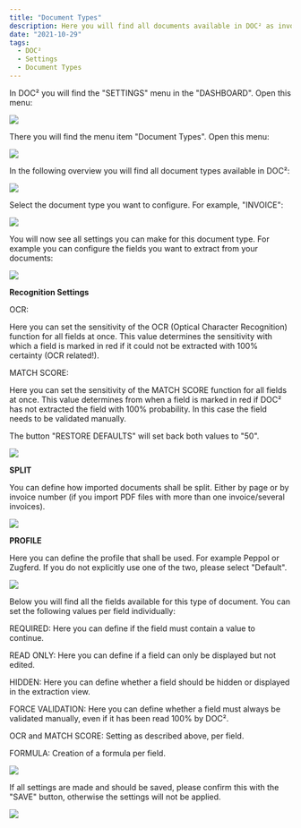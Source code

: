 ```yaml
---
title: "Document Types"
description: Here you will find all documents available in DOC² as invoice, credit note, delivery note, order confirmation and many more 
date: "2021-10-29"
tags:
  - DOC²
  - Settings
  - Document Types
---
```


In DOC² you will find the "SETTINGS" menu in the "DASHBOARD". Open this menu:

![](/_images/doc2/image-49-1024x401.png)

There you will find the menu item "Document Types". Open this menu:

![](/_images/doc2/image-50-1024x502.png)

In the following overview you will find all document types available in DOC²:

![](/_images/doc2/image.png)

Select the document type you want to configure. For example, "INVOICE":

![](/_images/doc2/image-1.png)

You will now see all settings you can make for this document type. For example you can configure the fields you want to extract from your documents:

![](/_images/doc2/image-2-1024x822.png)

**Recognition Settings**

OCR:

Here you can set the sensitivity of the OCR (Optical Character Recognition) function for all fields at once. This value determines the sensitivity with which a field is marked in red if it could not be extracted with 100% certainty (OCR related!).

MATCH SCORE:

Here you can set the sensitivity of the MATCH SCORE function for all fields at once. This value determines from when a field is marked in red if DOC² has not extracted the field with 100% probability. In this case the field needs to be validated manually.

The button "RESTORE DEFAULTS" will set back both values to "50".

![](/_images/doc2/image-3.png)

**SPLIT**

You can define how imported documents shall be split. Either by page or by invoice number (if you import PDF files with more than one invoice/several invoices).

![](/_images/doc2/image-4.png)

**PROFILE**

Here you can define the profile that shall be used. For example Peppol or Zugferd. If you do not explicitly use one of the two, please select "Default".

![](/_images/doc2/image-6.png)

Below you will find all the fields available for this type of document. You can set the following values per field individually:  

REQUIRED: Here you can define if the field must contain a value to continue.  

READ ONLY: Here you can define if a field can only be displayed but not edited.  

HIDDEN: Here you can define whether a field should be hidden or displayed in the extraction view.  

FORCE VALIDATION: Here you can define whether a field must always be validated manually, even if it has been read 100% by DOC².  

OCR and MATCH SCORE: Setting as described above, per field.  

FORMULA: Creation of a formula per field.

![](/_images/doc2/image-7.png)

If all settings are made and should be saved, please confirm this with the "SAVE" button, otherwise the settings will not be applied.

![](/_images/doc2/image-8-1024x167.png)
